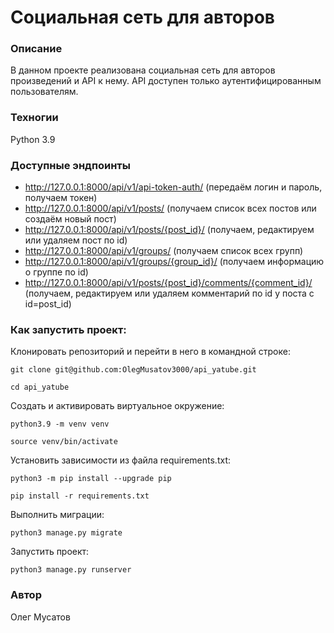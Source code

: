 # Социальная сеть для авторов
### Описание
В данном проекте реализована социальная сеть для авторов произведений и API к нему.
API доступен только аутентифицированным пользователям.
### Техногии
Python 3.9
### Доступные эндпоинты
- http://127.0.0.1:8000/api/v1/api-token-auth/ (передаём логин и пароль, получаем токен)
- http://127.0.0.1:8000/api/v1/posts/ (получаем список всех постов или создаём новый пост)
- http://127.0.0.1:8000/api/v1/posts/{post_id}/ (получаем, редактируем или удаляем пост по id)
- http://127.0.0.1:8000/api/v1/groups/ (получаем список всех групп)
- http://127.0.0.1:8000/api/v1/groups/{group_id}/ (получаем информацию о группе по id)
- http://127.0.0.1:8000/api/v1/posts/{post_id}/comments/{comment_id}/ (получаем, редактируем или удаляем комментарий по id у поста с id=post_id)
### Как запустить проект:

Клонировать репозиторий и перейти в него в командной строке:

```
git clone git@github.com:OlegMusatov3000/api_yatube.git
```

```
cd api_yatube
```

Cоздать и активировать виртуальное окружение:

```
python3.9 -m venv venv
```

```
source venv/bin/activate
```

Установить зависимости из файла requirements.txt:

```
python3 -m pip install --upgrade pip
```

```
pip install -r requirements.txt
```

Выполнить миграции:

```
python3 manage.py migrate
```

Запустить проект:

```
python3 manage.py runserver
```
### Автор
Олег Мусатов
